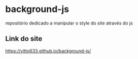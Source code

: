 # background-js
repositório dedicado a manipular o style do site através do js

## Link do site
https://vitto633.github.io/background-js/
